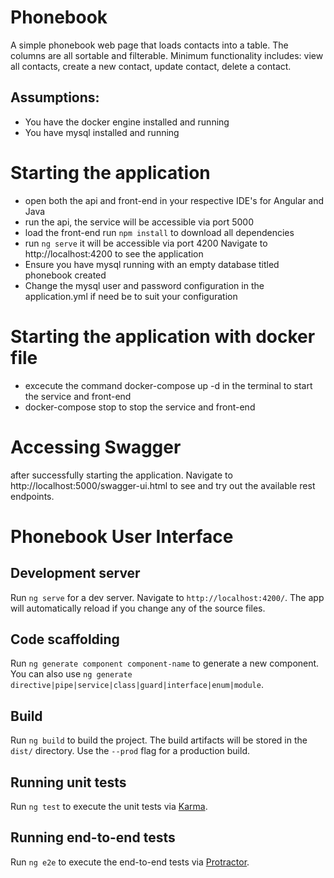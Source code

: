 # Phonebook

A simple phonebook web page that loads contacts into a table.
The columns are all sortable and filterable. 
Minimum functionality includes: view all contacts, create a new contact, update contact, delete a contact.

## Assumptions: 
- You have the docker engine installed and running
- You have mysql installed and running


# Starting the application

- open both the api and front-end in your respective IDE's for Angular and Java
- run the api, the service will be accessible via port 5000
- load the front-end run `npm install` to download all dependencies
- run `ng serve` it will be accessible via port 4200 Navigate to http://localhost:4200 to see the application
- Ensure you have mysql running with an empty database titled phonebook created
- Change the mysql user and password configuration in the application.yml if need be to suit your configuration


# Starting the application with docker file

- excecute the command docker-compose up -d in the terminal to start the service and front-end
- docker-compose stop  to stop the service and front-end


# Accessing Swagger 

after successfully starting the application. Navigate to http://localhost:5000/swagger-ui.html to see and try out the available rest endpoints.

# Phonebook User Interface

## Development server

Run `ng serve` for a dev server. Navigate to `http://localhost:4200/`. The app will automatically reload if you change any of the source files.

## Code scaffolding

Run `ng generate component component-name` to generate a new component. You can also use `ng generate directive|pipe|service|class|guard|interface|enum|module`.

## Build

Run `ng build` to build the project. The build artifacts will be stored in the `dist/` directory. Use the `--prod` flag for a production build.

## Running unit tests

Run `ng test` to execute the unit tests via [Karma](https://karma-runner.github.io).

## Running end-to-end tests

Run `ng e2e` to execute the end-to-end tests via [Protractor](http://www.protractortest.org/).
